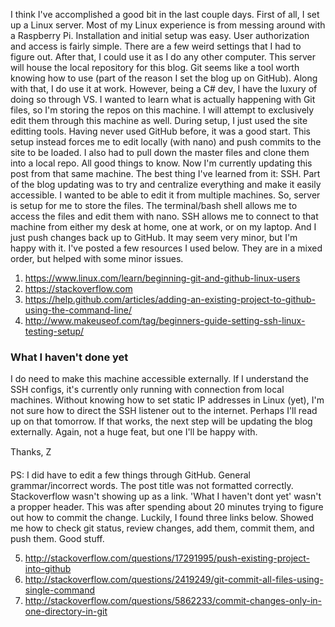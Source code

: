 
I think I've accomplished a good bit in the last couple days. First of all, I set up a Linux server. Most of my Linux experience is from messing around with a Raspberry Pi. Installation and initial setup was easy. User authorization and access is fairly simple. There are a few weird settings that I had to figure out. After that, I could use it as I do any other computer. This server will house the local repository for this blog. Git seems like a tool worth knowing how to use (part of the reason I set the blog up on GitHub). Along with that, I do use it at work. However, being a C# dev, I have the luxury of doing so through VS. I wanted to learn what is actually happening with Git files, so I'm storing the repos on this machine. I will attempt to exclusively edit them through this machine as well. During setup, I just used the site editting tools. Having never used GitHub before, it was a good start. This setup instead forces me to edit locally (with nano) and push commits to the site to be loaded. I also had to pull down the master files and clone them into a local repo. All good things to know. Now I'm currently updating this post from that same machine. The best thing I've learned from it: SSH. Part of the blog updating was to try and centralize everything and make it easily accessible. I wanted to be able to edit it from multiple machines. So, server is setup for me to store the files. The terminal/bash shell allows me to access the files and edit them with nano. SSH allows me to connect to that machine from either my desk at home, one at work, or on my laptop. And I just push changes back up to GitHub. It may seem very minor, but I'm happy with it. I've posted a few resources I used below. They are in a mixed order, but helped with some minor issues. 

1) https://www.linux.com/learn/beginning-git-and-github-linux-users
2) https://stackoverflow.com
3) https://help.github.com/articles/adding-an-existing-project-to-github-using-the-command-line/
4) http://www.makeuseof.com/tag/beginners-guide-setting-ssh-linux-testing-setup/

### What I haven't done yet

I do need to make this machine accessible externally. If I understand the SSH configs, it's currently only running with connection from local machines. Without knowing how to set static IP addresses in Linux (yet), I'm not sure how to direct the SSH listener out to the internet. Perhaps I'll read up on that tomorrow. If that works, the next step will be updating the blog externally. Again, not a huge feat, but one I'll be happy with.

Thanks,
Z&#151;

PS: I did have to edit a few things through GitHub. General grammar/incorrect words. The post title was not formatted correctly. Stackoverflow wasn't showing up as a link. 'What I haven't dont yet' wasn't a propper header. This was after spending about 20 minutes trying to figure out how to commit the change. Luckily, I found three links below. Showed me how to check git status, review changes, add them, commit them, and push them. Good stuff. 

5) http://stackoverflow.com/questions/17291995/push-existing-project-into-github
6) http://stackoverflow.com/questions/2419249/git-commit-all-files-using-single-command
7) http://stackoverflow.com/questions/5862233/commit-changes-only-in-one-directory-in-git
